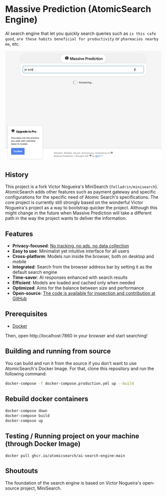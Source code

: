 # Massive Prediction (AtomicSearch Engine)

AI search engine that let you quickly search queries such as `is this cafe good`, `are these habits beneficial for productivity` or `pharmacies nearby me`, etc.

![The Simplest AI Search Engine](media/massiveprediction-search-engine.png)

## History

This project is a fork Victor Nogueira's MiniSearch (`felladrin/minisearch`). AtomicSearch adds other features such as payment gateway and specific configurations for the specific need of Atomic Search's specifications. The core project is currently still strongly based on the wonderful Victor Nogueira's project as a way to bootstrap quicker the project. Although this might change in the future when Massive Prediction will take a different path in the way the project wants to deliver the information.

## Features

- **Privacy-focused**: [No tracking, no ads, no data collection](https://docs.searxng.org/own-instance.html#how-does-searxng-protect-privacy)
- **Easy to use**: Minimalist yet intuitive interface for all users
- **Cross-platform**: Models run inside the browser, both on desktop and mobile
- **Integrated**: Search from the browser address bar by setting it as the default search engine
- **Time-saver**: AI responses enhanced with search results
- **Efficient**: Models are loaded and cached only when needed
- **Optimized**: Aims for the balance between size and performance
- **Open-source**: [The code is available for inspection and contribution at GitHub](https://github.com/felladrin/MiniSearch)

## Prerequisites

- [Docker](https://docs.docker.com/get-docker/)

Then, open http://localhost:7860 in your browser and start searching!

## Building and running from source

You can build and run it from the source if you don't want to use AtomicSearch's Docker Image. For that, clone this repository and run the following command:

```bash
docker-compose -f docker-compose.production.yml up --build
```

## Rebuild docker containers

```console
docker-compose down
docker-compose build
docker-compose up
```

## Testing / Running project on your machine (through Docker Image)

```console
docker pull ghcr.io/atomicsearch/ai-search-engine:main
```

## Shoutouts

The foundation of the search engine is based on Victor Nogueira's open-source project, MiniSearch.
